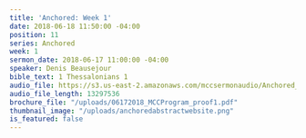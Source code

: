 ```yaml
---
title: 'Anchored: Week 1'
date: 2018-06-18 11:50:00 -04:00
position: 11
series: Anchored
week: 1
sermon_date: 2018-06-17 11:00:00 -04:00
speaker: Denis Beausejour
bible_text: 1 Thessalonians 1
audio_file: https://s3.us-east-2.amazonaws.com/mccsermonaudio/Anchored_+Week+1.lite.mp3
audio_file_length: 13297536
brochure_file: "/uploads/06172018_MCCProgram_proof1.pdf"
thumbnail_image: "/uploads/anchoredabstractwebsite.png"
is_featured: false
---
```


